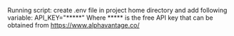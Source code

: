 Running script:
create .env file in project home directory and add following variable:
API_KEY="*****"
Where ***** is the free API key that can be obtained from https://www.alphavantage.co/
